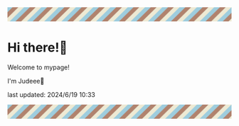 <!-- Header image -->
<img src="./pokemon/pokemon_3.png" width="1000">

# Hi there!👋

Welcome to mypage!

I'm Judeee🐷

last updated: 2024/6/19 10:33

<!-- Footer image -->
<img src="./pokemon/pokemon_3.png" width="1000">
